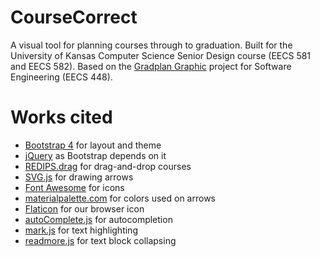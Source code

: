# CourseCorrect
A visual tool for planning courses through to graduation. Built for the University of Kansas Computer Science Senior Design course (EECS 581 and EECS 582). Based on the [Gradplan Graphic](https://github.com/ku-coursecorrect/coursecorrect) project for Software Engineering (EECS 448).

# Works cited
- [Bootstrap 4](https://getbootstrap.com/) for layout and theme
- [jQuery](https://jquery.com/) as Bootstrap depends on it
- [REDIPS.drag](https://www.redips.net/) for drag-and-drop courses
- [SVG.js](https://svgjs.com/) for drawing arrows
- [Font Awesome](https://fontawesome.com/) for icons
- [materialpalette.com](https://www.materialpalette.com/) for colors used on arrows
- [Flaticon](https://www.flaticon.com/free-icon/path_2783925?term=path&page=1&position=11) for our browser icon
- [autoComplete.js](https://github.com/TarekRaafat/autoComplete.js) for autocompletion
- [mark.js](https://markjs.io/) for text highlighting
- [readmore.js](https://github.com/jedfoster/Readmore.js/tree/version-3.0) for text block collapsing
